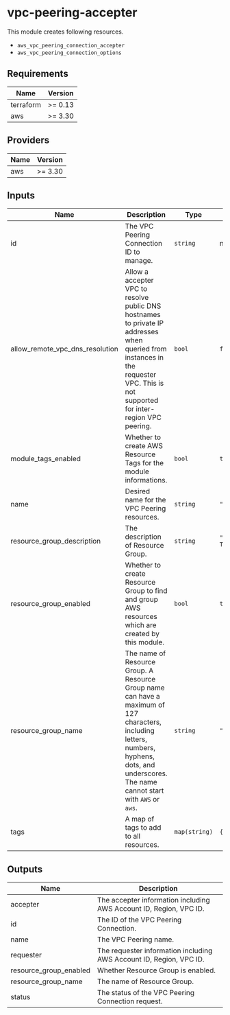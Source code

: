 # vpc-peering-accepter

This module creates following resources.

- `aws_vpc_peering_connection_accepter`
- `aws_vpc_peering_connection_options`

<!-- BEGINNING OF PRE-COMMIT-TERRAFORM DOCS HOOK -->
## Requirements

| Name | Version |
|------|---------|
| terraform | >= 0.13 |
| aws | >= 3.30 |

## Providers

| Name | Version |
|------|---------|
| aws | >= 3.30 |

## Inputs

| Name | Description | Type | Default | Required |
|------|-------------|------|---------|:--------:|
| id | The VPC Peering Connection ID to manage. | `string` | n/a | yes |
| allow\_remote\_vpc\_dns\_resolution | Allow a accepter VPC to resolve public DNS hostnames to private IP addresses when queried from instances in the requester VPC. This is not supported for inter-region VPC peering. | `bool` | `false` | no |
| module\_tags\_enabled | Whether to create AWS Resource Tags for the module informations. | `bool` | `true` | no |
| name | Desired name for the VPC Peering resources. | `string` | `""` | no |
| resource\_group\_description | The description of Resource Group. | `string` | `"Managed by Terraform."` | no |
| resource\_group\_enabled | Whether to create Resource Group to find and group AWS resources which are created by this module. | `bool` | `true` | no |
| resource\_group\_name | The name of Resource Group. A Resource Group name can have a maximum of 127 characters, including letters, numbers, hyphens, dots, and underscores. The name cannot start with `AWS` or `aws`. | `string` | `""` | no |
| tags | A map of tags to add to all resources. | `map(string)` | `{}` | no |

## Outputs

| Name | Description |
|------|-------------|
| accepter | The accepter information including AWS Account ID, Region, VPC ID. |
| id | The ID of the VPC Peering Connection. |
| name | The VPC Peering name. |
| requester | The requester information including AWS Account ID, Region, VPC ID. |
| resource\_group\_enabled | Whether Resource Group is enabled. |
| resource\_group\_name | The name of Resource Group. |
| status | The status of the VPC Peering Connection request. |

<!-- END OF PRE-COMMIT-TERRAFORM DOCS HOOK -->
